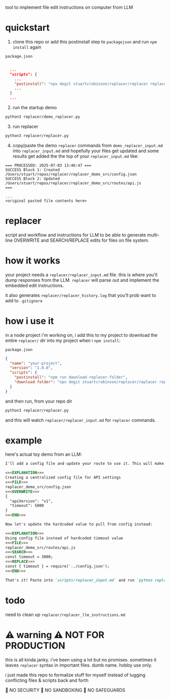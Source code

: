 tool to implement file edit instructions on computer from LLM 

# quickstart 

1. clone this repo or add this postinstall step to `packagejson` and run `npm install` again

`package.json`
```json

  ...  
  "scripts": {
    ...
    "postinstall": "npx degit stuartcrobinson/replacer/replacer replacer",
    ...
  }
  ...
```

2. run the startup demo

```bash
python3 replacer/demo_replacer.py
```

3.  run replacer 

```bash
python3 replacer/replacer.py
```

4.  copy/paste the demo `replacer` commands from `demo_replacer_input.md` into `replacer_input.md` and hopefully your files get updated and some results get added the the top of your `replacer_input.md` like:

```
=== PROCESSED: 2025-07-03 13:46:47 ===
SUCCESS Block 1: Created /Users/stuart/repos/replacer/replacer_demo_src/config.json
SUCCESS Block 2: Updated /Users/stuart/repos/replacer/replacer_demo_src/routes/api.js
===

... 
<original pasted file contents here>
```


# replacer
script and workflow and instructions for LLM to be able to generate multi-line OVERWRITE and SEARCH/REPLACE edits for files on file system. 


# how it works 

your project needs a `replacer/replacer_input.md` file. this is where you'll dump responses from the LLM.  `replacer` will parse out and implement the embedded edit instructions.

it also generates `replacer/replacer_history.log` that you'll prob want to add to `.gitignore`

# how i use it

in a node project i'm working on, i add this to my project to download the entire `replacer/` dir into my project when i `npm install`:

`package.json`
```json
{
  "name": "your-project",
  "version": "1.0.0",
  "scripts": {
    "postinstall": "npm run download-replacer-folder",
    "download-folder": "npx degit stuartcrobinson/replacer/replacer replacer",
  }
}
```


and then run, from your repo dir

```bash
python3 replacer/replacer.py
```

and this will watch `replacer/replacer_input.md` for `replacer` commands.

# example 

here's actual toy demo from an LLM:

```markdown
I'll add a config file and update your route to use it. This will make your settings easier to manage.

<<<EXPLANATION>>>
Creating a centralized config file for API settings
<<<FILE>>>
replacer_demo_src/config.json
<<<OVERWRITE>>>
{
  "apiVersion": "v1",
  "timeout": 5000
}
<<<END>>>

Now let's update the hardcoded value to pull from config instead:

<<<EXPLANATION>>>
Using config file instead of hardcoded timeout value
<<<FILE>>>
replacer_demo_src/routes/api.js
<<<SEARCH>>>
const timeout = 3000;
<<<REPLACE>>>
const { timeout } = require('../config.json');
<<<END>>>

That's it! Paste into `scripts/replacer_input.md` and run `python replacer/replacer.py`.
```

# todo

need to clean up `replacer/replacer_llm_instructions.md`

# ⚠️ warning ⚠️ NOT FOR PRODUCTION

this is all kinda janky.  i've been using a lot but no promises.  sometimes it leaves `replacer` syntax in important files.  dumb name.  hobby use only. 

i just made this repo to formalize stuff for myself instead of lugging conflicting files & scripts back and forth

🚨 NO SECURITY
🚨 NO SANDBOXING
🚨 NO SAFEGUARDS